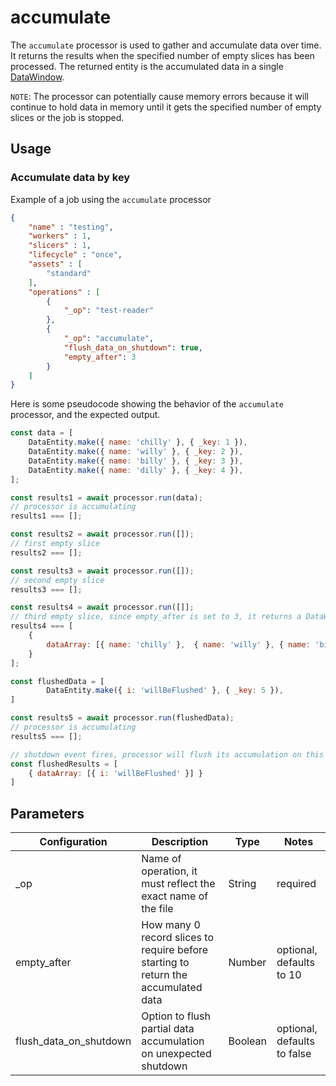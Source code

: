 # accumulate

The `accumulate` processor is used to gather and accumulate data over time.  It returns the results when the specified number of empty slices has been processed.  The returned entity is the accumulated data in a single [DataWindow](../entity/data-window.md).

`NOTE`: The processor can potentially cause memory errors because it will continue to hold data in memory until it gets the specified number of empty slices or the job is stopped.

## Usage

### Accumulate data by key

Example of a job using the `accumulate` processor

```json
{
    "name" : "testing",
    "workers" : 1,
    "slicers" : 1,
    "lifecycle" : "once",
    "assets" : [
        "standard"
    ],
    "operations" : [
        {
            "_op": "test-reader"
        },
        {
            "_op": "accumulate",
            "flush_data_on_shutdown": true,
            "empty_after": 3
        }
    ]
}
```

Here is some pseudocode showing the behavior of the `accumulate` processor, and the expected output.

```javascript
const data = [
    DataEntity.make({ name: 'chilly' }, { _key: 1 }),
    DataEntity.make({ name: 'willy' }, { _key: 2 }),
    DataEntity.make({ name: 'billy' }, { _key: 3 }),
    DataEntity.make({ name: 'dilly' }, { _key: 4 }),
];

const results1 = await processor.run(data);
// processor is accumulating
results1 === [];

const results2 = await processor.run([]);
// first empty slice
results2 === [];

const results3 = await processor.run([]);
// second empty slice
results3 === [];

const results4 = await processor.run([]];
// third empty slice, since empty_after is set to 3, it returns a DataWindow which contains the accumulated data
results4 === [
    {
        dataArray: [{ name: 'chilly' },  { name: 'willy' }, { name: 'billy' }, { name: 'dilly' }]
    }
];

const flushedData = [
        DataEntity.make({ i: 'willBeFlushed' }, { _key: 5 }),
]

const results5 = await processor.run(flushedData);
// processor is accumulating
results5 === [];

// shutdown event fires, processor will flush its accumulation on this event
const flushedResults = [
    { dataArray: [{ i: 'willBeFlushed' }] }
]
```

## Parameters

| Configuration          | Description                                                                        | Type    | Notes                       |
| ---------------------- | ---------------------------------------------------------------------------------- | ------- | --------------------------- |
| _op                    | Name of operation, it must reflect the exact name of the file                      | String  | required                    |
| empty_after            | How many 0 record slices to require before starting to return the accumulated data | Number  | optional, defaults to 10    |
| flush_data_on_shutdown | Option to flush partial data accumulation on unexpected shutdown                   | Boolean | optional, defaults to false |
